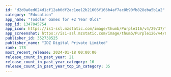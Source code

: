```yaml
---
id: "d2d0a0ed624d1cf12ab0df2ac1ee12b21606f166b4af7ac8b90fb828eba5b1a2"
category: "Education"
app_name: "Toddler Games for +2 Year Olds"
app_id: 1347045754
app_icon: https://is1-ssl.mzstatic.com/image/thumb/Purple116/v4/29/37/f2/2937f237-8c3e-a89a-0aa7-7d4842d41ed7/AppIcon-0-0-1x_U007epad-0-0-0-0-0-0-sRGB-0-0-0-GLES2_U002c0-512MB-85-220-0-0.png/1024x1024bb.png
app_screenshot: https://is1-ssl.mzstatic.com/image/thumb/Purple126/v4/01/1f/84/011f849e-c938-639b-ba22-8b39425f1ce2/fcc246f5-ff09-40a6-b549-7d67334a14c8_Toddler-Town-SS-1242x2688_0001.jpg/1242x2688bb.png
publisher_id: 352738525
publisher_name: "IDZ Digital Private Limited"
rank: 178
most_recent_release: 2024-01-18 00:00:00
release_count_in_past_year: 21
release_count_in_past_year_category: 16
release_count_in_past_year_top_in_category: 35
---
```

